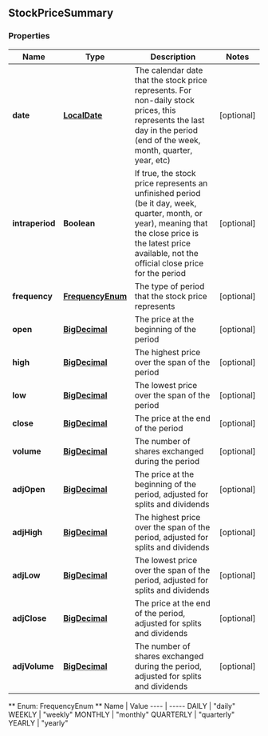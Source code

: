 
## StockPriceSummary

### Properties
Name | Type | Description | Notes
------------ | ------------- | ------------- | -------------
**date** | [**LocalDate**](LocalDate.md) | The calendar date that the stock price represents. For non-daily stock prices, this represents the last day in the period (end of the week, month, quarter, year, etc) |  [optional]
**intraperiod** | **Boolean** | If true, the stock price represents an unfinished period (be it day, week, quarter, month, or year), meaning that the close price is the latest price available, not the official close price for the period |  [optional]
**frequency** | [**FrequencyEnum**](#FrequencyEnum) | The type of period that the stock price represents |  [optional]
**open** | [**BigDecimal**](BigDecimal.md) | The price at the beginning of the period |  [optional]
**high** | [**BigDecimal**](BigDecimal.md) | The highest price over the span of the period |  [optional]
**low** | [**BigDecimal**](BigDecimal.md) | The lowest price over the span of the period |  [optional]
**close** | [**BigDecimal**](BigDecimal.md) | The price at the end of the period |  [optional]
**volume** | [**BigDecimal**](BigDecimal.md) | The number of shares exchanged during the period |  [optional]
**adjOpen** | [**BigDecimal**](BigDecimal.md) | The price at the beginning of the period, adjusted for splits and dividends |  [optional]
**adjHigh** | [**BigDecimal**](BigDecimal.md) | The highest price over the span of the period, adjusted for splits and dividends |  [optional]
**adjLow** | [**BigDecimal**](BigDecimal.md) | The lowest price over the span of the period, adjusted for splits and dividends |  [optional]
**adjClose** | [**BigDecimal**](BigDecimal.md) | The price at the end of the period, adjusted for splits and dividends |  [optional]
**adjVolume** | [**BigDecimal**](BigDecimal.md) | The number of shares exchanged during the period, adjusted for splits and dividends |  [optional]


** Enum: FrequencyEnum **
Name | Value
---- | -----
DAILY | &quot;daily&quot;
WEEKLY | &quot;weekly&quot;
MONTHLY | &quot;monthly&quot;
QUARTERLY | &quot;quarterly&quot;
YEARLY | &quot;yearly&quot;



